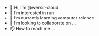 - 👋 Hi, I’m @wensir-cloud
- 👀 I’m interested in run
- 🌱 I’m currently learning computer science
- 💞️ I’m looking to collaborate on ...
- 📫 How to reach me ...

<!---
wensir-cloud/wensir-cloud is a ✨ special ✨ repository because its `README.md` (this file) appears on your GitHub profile.
You can click the Preview link to take a look at your changes.
--->
